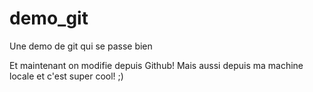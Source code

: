 # demo_git
Une demo de git
qui se passe bien

Et maintenant on modifie depuis Github!
Mais aussi depuis ma machine locale
et c'est super cool! ;)
